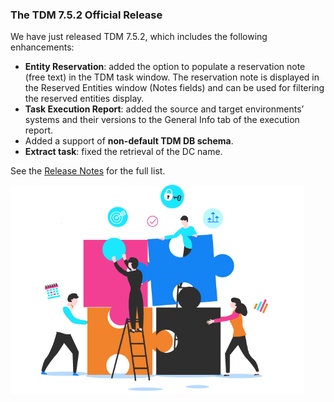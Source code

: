 ### The TDM 7.5.2 Official Release

We have just released TDM 7.5.2, which includes the following enhancements:

- **Entity Reservation**: added the option to populate a reservation note (free text) in the TDM task window. The reservation note is displayed in the Reserved Entities window (Notes fields) and can be used for filtering the reserved entities display. 
- **Task Execution Report**: added the source and target environments’ systems and their versions to the General Info tab of the execution report.
- Added a support of **non-default TDM DB schema**.
- **Extract task**: fixed the retrieval of the DC name.

See the [Release Notes](https://support.k2view.com/Academy/Release_Notes_And_Upgrade/TDM-V7.5.2/TDM_Release_Notes_V7.5.2.pdf.html) for the full list.

<img src="images/img11.png" alt="image" style="zoom: 67%;" />
